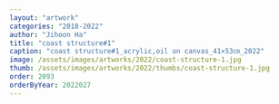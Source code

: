 ```yaml
---
layout: "artwork"
categories: "2018-2022"
author: "Jihoon Ha"
title: "coast structure#1"
caption: "coast structure#1_acrylic,oil on canvas_41×53㎝_2022"
image: /assets/images/artworks/2022/coast-structure-1.jpg
thumb: /assets/images/artworks/2022/thumbs/coast-structure-1.jpg
order: 2093
orderByYear: 2022027
---
```

